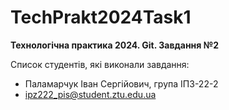 # TechPrakt2024Task1

**Технологічна практика 2024. Git. Завдання №2**

Список студентів, які виконали завдання:

- Паламарчук Іван Сергійович, група ІПЗ-22-2
- ipz222_pis@student.ztu.edu.ua
